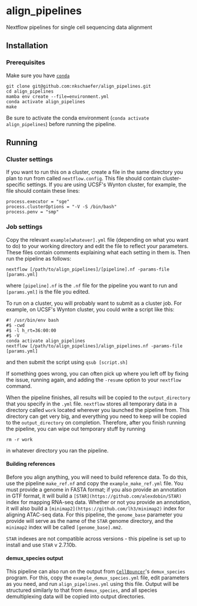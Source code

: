 # align_pipelines
Nextflow pipelines for single cell sequencing data alignment

## Installation

### Prerequisites
Make sure you have [`conda`](https://github.com/conda-forge/miniforge)

```
git clone git@github.com:nkschaefer/align_pipelines.git
cd align_pipelines
mamba env create --file=environment.yml
conda activate align_pipelines
make
```

Be sure to activate the conda environment (`conda activate align_pipelines`) before running the pipeline.

## Running

### Cluster settings
If you want to run this on a cluster, create a file in the same directory you plan to run from called `nextflow.config`. This file should contain cluster-specific settings. If you are using UCSF's Wynton cluster, for example, the file should contain these lines:
```
process.executor = "sge"
process.clusterOptions = "-V -S /bin/bash"
process.penv = "smp"
```

### Job settings
Copy the relevant `example[whatever].yml` file (depending on what you want to do) to your working directory and edit the file to reflect your parameters. These files contain comments explaining what each setting in them is. Then run the pipeline as follows:
```
nextflow [/path/to/align_pipelines]/[pipeline].nf -params-file [params.yml]
```
where `[pipeline].nf` is the `.nf` file for the pipeline you want to run and `[params.yml]` is the file you edited.

To run on a cluster, you will probably want to submit as a cluster job. For example, on UCSF's Wynton cluster, you could write a script like this:
```
#! /usr/bin/env bash
#$ -cwd
#$ -l h_rt=36:00:00
#$ -V
conda activate align_pipelines
nextflow [/path/to/align_pipelines]/align_pipelines.nf -params-file [params.yml]
```
and then submit the script using `qsub [script.sh]`

If something goes wrong, you can often pick up where you left off by fixing the issue, running again, and adding the `-resume` option to your `nextflow` command.

When the pipeline finishes, all results will be copied to the `output_directory` that you specify in the `.yml` file. `nextflow` stores all temporary data in a directory called `work` located wherever you launched the pipeline from. This directory can get very big, and everything you need to keep will be copied to the `output_directory` on completion. Therefore, after you finish running the pipeline, you can wipe out temporary stuff by running
```
rm -r work
```
in whatever directory you ran the pipeline.

#### Building references
Before you align anything, you will need to build reference data. To do this, use the pipeline `make_ref.nf` and copy the `example_make_ref.yml` file. You must provide a genome in FASTA format; if you also provide an annotation in GTF format, it will build a `[STAR](https://github.com/alexdobin/STAR)` index for mapping RNA-seq data. Whether or not you provide an annotation, it will also build a `[minimap2](https://github.com/lh3/minimap2)` index for aligning ATAC-seq data. For this pipeline, the `genome_base` parameter you provide will serve as the name of the `STAR` genome directory, and the `minimap2` index will be called `[genome_base].mm2`.

`STAR` indexes are not compatible across versions - this pipeline is set up to install and use `STAR` v 2.7.10b. 

#### demux_species output
This pipeline can also run on the output from [`CellBouncer`](https://github.com/nkschaefer/cellbouncer)'s `demux_species` program. For this, copy the `example_demux_species.yml` file, edit parameters as you need, and run `align_pipelines.yml` using this file. Output will be structured similarly to that from `demux_species`, and all species demultiplexing data will be copied into output directories.
